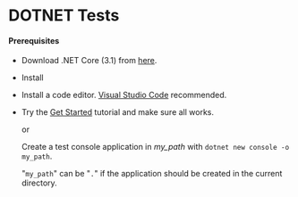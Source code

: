# DOTNET Tests

#### Prerequisites

- Download .NET Core (3.1) from [here](https://dotnet.microsoft.com/download).

- Install

- Install a code editor. [Visual Studio Code](https://code.visualstudio.com/download)
    recommended.

- Try the [Get Started](https://dotnet.microsoft.com/learn/dotnet/hello-world-tutorial/intro) tutorial and make sure all works.

    or

    Create a test console application in *my_path* with
    `dotnet new console -o my_path`.

    "`my_path`" can be "`.`" if the application should be created in the current
    directory.
